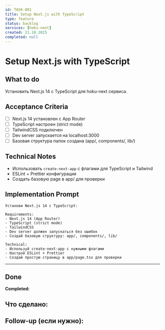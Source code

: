 ```yaml
---
id: TASK-001
title: Setup Next.js with TypeScript
type: feature
status: backlog
services: [hoku-next]
created: 21.10.2025
completed: null
---
```


# Setup Next.js with TypeScript

## What to do

Установить Next.js 14 с TypeScript для hoku-next сервиса.

## Acceptance Criteria

- [ ] Next.js 14 установлен с App Router
- [ ] TypeScript настроен (strict mode)
- [ ] TailwindCSS подключен
- [ ] Dev server запускается на localhost:3000
- [ ] Базовая структура папок создана (app/, components/, lib/)

## Technical Notes

- Использовать `create-next-app` с флагами для TypeScript и Tailwind
- ESLint + Prettier конфигурация
- Создать базовую page в app/ для проверки

## Implementation Prompt

```
Установи Next.js 14 с TypeScript:

Requirements:
- Next.js 14 (App Router)
- TypeScript (strict mode)
- TailwindCSS
- Dev server должен запускаться без ошибок
- Создай базовую структуру: app/, components/, lib/

Technical:
- Используй create-next-app с нужными флагами
- Настрой ESLint + Prettier
- Создай простую страницу в app/page.tsx для проверки
```

---

## Done

**Completed:**

**Что сделано:**
-

**Follow-up (если нужно):**
-
